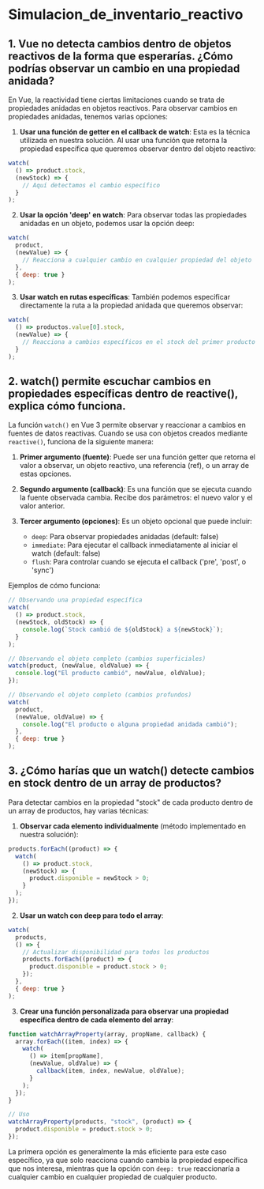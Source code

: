 # Simulacion_de_inventario_reactivo

## 1. Vue no detecta cambios dentro de objetos reactivos de la forma que esperarías. ¿Cómo podrías observar un cambio en una propiedad anidada?

En Vue, la reactividad tiene ciertas limitaciones cuando se trata de propiedades anidadas en objetos reactivos. Para observar cambios en propiedades anidadas, tenemos varias opciones:

1. **Usar una función de getter en el callback de watch**: Esta es la técnica utilizada en nuestra solución. Al usar una función que retorna la propiedad específica que queremos observar dentro del objeto reactivo:

```javascript
watch(
  () => product.stock,
  (newStock) => {
    // Aquí detectamos el cambio específico
  }
);
```

2. **Usar la opción 'deep' en watch**: Para observar todas las propiedades anidadas en un objeto, podemos usar la opción deep:

```javascript
watch(
  product,
  (newValue) => {
    // Reacciona a cualquier cambio en cualquier propiedad del objeto
  },
  { deep: true }
);
```

3. **Usar watch en rutas específicas**: También podemos especificar directamente la ruta a la propiedad anidada que queremos observar:

```javascript
watch(
  () => productos.value[0].stock,
  (newValue) => {
    // Reacciona a cambios específicos en el stock del primer producto
  }
);
```

## 2. watch() permite escuchar cambios en propiedades específicas dentro de reactive(), explica cómo funciona.

La función `watch()` en Vue 3 permite observar y reaccionar a cambios en fuentes de datos reactivas. Cuando se usa con objetos creados mediante `reactive()`, funciona de la siguiente manera:

1. **Primer argumento (fuente)**: Puede ser una función getter que retorna el valor a observar, un objeto reactivo, una referencia (ref), o un array de estas opciones.

2. **Segundo argumento (callback)**: Es una función que se ejecuta cuando la fuente observada cambia. Recibe dos parámetros: el nuevo valor y el valor anterior.

3. **Tercer argumento (opciones)**: Es un objeto opcional que puede incluir:
   - `deep`: Para observar propiedades anidadas (default: false)
   - `immediate`: Para ejecutar el callback inmediatamente al iniciar el watch (default: false)
   - `flush`: Para controlar cuando se ejecuta el callback ('pre', 'post', o 'sync')

Ejemplos de cómo funciona:

```javascript
// Observando una propiedad específica
watch(
  () => product.stock,
  (newStock, oldStock) => {
    console.log(`Stock cambió de ${oldStock} a ${newStock}`);
  }
);

// Observando el objeto completo (cambios superficiales)
watch(product, (newValue, oldValue) => {
  console.log("El producto cambió", newValue, oldValue);
});

// Observando el objeto completo (cambios profundos)
watch(
  product,
  (newValue, oldValue) => {
    console.log("El producto o alguna propiedad anidada cambió");
  },
  { deep: true }
);
```

## 3. ¿Cómo harías que un watch() detecte cambios en stock dentro de un array de productos?

Para detectar cambios en la propiedad "stock" de cada producto dentro de un array de productos, hay varias técnicas:

1. **Observar cada elemento individualmente** (método implementado en nuestra solución):

```javascript
products.forEach((product) => {
  watch(
    () => product.stock,
    (newStock) => {
      product.disponible = newStock > 0;
    }
  );
});
```

2. **Usar un watch con deep para todo el array**:

```javascript
watch(
  products,
  () => {
    // Actualizar disponibilidad para todos los productos
    products.forEach((product) => {
      product.disponible = product.stock > 0;
    });
  },
  { deep: true }
);
```

3. **Crear una función personalizada para observar una propiedad específica dentro de cada elemento del array**:

```javascript
function watchArrayProperty(array, propName, callback) {
  array.forEach((item, index) => {
    watch(
      () => item[propName],
      (newValue, oldValue) => {
        callback(item, index, newValue, oldValue);
      }
    );
  });
}

// Uso
watchArrayProperty(products, "stock", (product) => {
  product.disponible = product.stock > 0;
});
```

La primera opción es generalmente la más eficiente para este caso específico, ya que solo reacciona cuando cambia la propiedad específica que nos interesa, mientras que la opción con `deep: true` reaccionaría a cualquier cambio en cualquier propiedad de cualquier producto.
